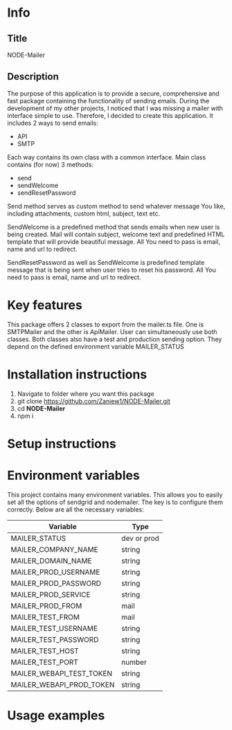 # Info

## Title
NODE-Mailer

## Description
 The purpose of this application is to provide a secure, comprehensive and fast package containing the functionality of sending emails.  During the development of my other projects, I noticed that I was missing a mailer with interface simple to use. Therefore, I decided to create this application. It includes 2 ways to send emails:
- API
- SMTP

Each way contains its own class with a common interface. Main class contains (for now) 3 methods:
- send
- sendWelcome
- sendResetPassword

Send method serves as custom method to send whatever message You like, including attachments, custom html, subject, text etc.

SendWelcome is a predefined method that sends emails when new user is being created. Mail will contain subject, welcome text and predefined HTML template that will provide beautiful message. All You need to pass is email, name and url to redirect. 

SendResetPassword as well as SendWelcome is predefined template message that is being sent when user tries to reset his password. All You need to pass is email, name and url to redirect.

# Key features

This package offers 2 classes to export from the mailer.ts file.
One is SMTPMailer and the other is ApiMailer.
User can simultaneously use both classes. Both classes also have a test and production sending option.
They depend on the defined environment variable MAILER_STATUS  

# Installation instructions
1. Navigate to folder where you want this package 
3. git clone https://github.com/Zaniew1/NODE-Mailer.git
4. cd **NODE-Mailer**
5. npm i
# Setup instructions



# Environment variables
This project contains many environment variables. This allows you to easily set all the options of sendgrid and nodemailer.  The key is to configure them correctly.
Below are all the necessary variables:

| Variable                 | Type       |
|--------------------------|------------|
| MAILER_STATUS            | dev or prod |
| MAILER_COMPANY_NAME      | string     |
| MAILER_DOMAIN_NAME       | string     |
| MAILER_PROD_USERNAME     | string     |
| MAILER_PROD_PASSWORD     | string     |
| MAILER_PROD_SERVICE      | string     |
| MAILER_PROD_FROM         | mail       |
| MAILER_TEST_FROM         | mail       |
| MAILER_TEST_USERNAME     | string     |
| MAILER_TEST_PASSWORD     | string     |
| MAILER_TEST_HOST         | string     |
| MAILER_TEST_PORT         | number     |
| MAILER_WEBAPI_TEST_TOKEN | string     |
| MAILER_WEBAPI_PROD_TOKEN | string     |



# Usage examples
